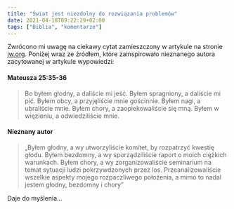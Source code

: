 ```yaml
---
title: "Świat jest niezdolny do rozwiązania problemów"
date: 2021-04-18T09:22:29+02:00
tags: ["Biblia", "komentarze"]
---
```


Zwrócono mi uwagę na ciekawy cytat zamieszczony w artykule na stronie [jw.org](https://www.jw.org/pl/biblioteka/czasopisma/g20030222/Głębsze-przyczyny-dalekosiężne-skutki/). Poniżej wraz ze źródłem, które zainspirowało nieznanego autora zacytowanej w artykule wypowiedzi:

#### Mateusza 25:35-36
> Bo byłem głodny, a daliście mi jeść. Byłem spragniony, a daliście mi pić. Byłem obcy, a przyjęliście mnie gościnnie. Byłem nagi, a ubraliście mnie. Byłem chory, a zaopiekowaliście się mną. Byłem w więzieniu, a odwiedziliście mnie.

#### Nieznany autor
>„Byłem głodny, a wy utworzyliście komitet, by rozpatrzyć kwestię głodu. Byłem bezdomny, a wy sporządziliście raport o moich ciężkich warunkach. Byłem chory, a wy zorganizowaliście seminarium na temat sytuacji ludzi pokrzywdzonych przez los. Przeanalizowaliście wszelkie aspekty mojego rozpaczliwego położenia, a mimo to nadal jestem głodny, bezdomny i chory”


Daje do myślenia...
